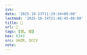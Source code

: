 ```yaml
---
ivs:
date: '2025-10-13T11:29:34+08:00'
lastmod: '2025-10-14T21:46:45-08:00'
title: 󰢇
url: 󰢇
tags: [捃, 捃]
hex: 6343
src: GHZR, DCCV
note:
---
```

